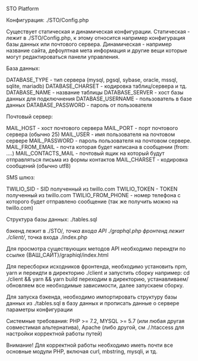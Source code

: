 STO Platform

Конфигурация:
 ./STO/Config.php

Существует статическая и динамическая конфигурации.
Статическая - лежит в ./STO/Config.php, к этому относится например конфигурация базы данных или почтового сервера.
Динамическая - например название сайта, дефоултная мета информация и другие вещи которые могут редактироваться панели управления.

База данных:

DATABASE_TYPE - тип сервера (mysql, pgsql, sybase, oracle, mssql, sqlite, mariadb)
DATABASE_CHARSET - кодировка таблиц/сервера и тд.
DATABASE_NAME - название таблицы
DATABASE_SERVER - хост базы данных для подключнения
DATABASE_USERNAME - пользователь в базе данных
DATABASE_PASSWORD - пароль от пользователя


Почтовый сервер:

MAIL_HOST - хост почтового сервера
MAIL_PORT - порт почтового сервера (обычно 25)
MAIL_USER - имя пользователя на почтовом сервере
MAIL_PASSWORD - пароль пользователя на почтовом сервере.
MAIL_FROM_EMAIL - почта которая будет написана в сообщении (from: ....)
MAIL_CONTACTS_MAIL - почтовый ящик на который будут отправляться письма из формы контактов
MAIL_CHARSET - кодировка сообщений (обычно utf8)


SMS шлюз:

TWILIO_SID - SID полученный из twillo.com
TWILIO_TOKEN - TOKEN полученный из twillo.com
TWILIO_FROM_PHONE - номер телефона с которого будет отправлено сообщение (так же получить можно на twillo.com)

Структура базы данных:
./tables.sql

бэкенд лежит в ./STO/*, точка входа API ./graphql.php
фронтенд лежит ./client/*, точка входа ./index.php

Для просмотра существующих методов API необходимо переидти по ссылке {ВАШ_САЙТ}/graphiql/index.html

Для пересборки исходников фронтенда, необходимо установить npm, yarn и переидти в директорию ./client и запустить сборку например:
cd ./client && yarn && yarn build
переходим в директорию, устанавливаем/обновляем все необходимые зависимости, далее запускаем сборку.

Для запуска бэкенда, необходимо импортировать структуру базы данных из ./tables.sql в базу данных и прописать данные о сервере параметры конфигурации

Системные требования:
PHP >= 7.2,
MYSQL >= 5.7 (или любая другая совместимая альтернатива),
Apache (либо другой, см ./.htaccess для настройки корректной работы путей)

Внимание!
Для корректной работы необходимо иметь почти все основные модули PHP, включая curl, mbstring, mysqli, и тд.



